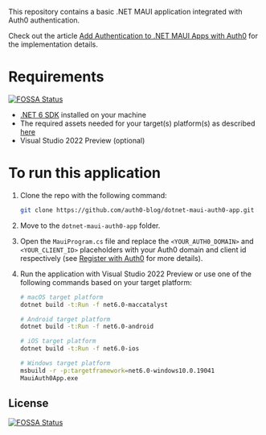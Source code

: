 This repository contains a basic .NET MAUI application integrated with Auth0 authentication.

Check out the article [Add Authentication to .NET MAUI Apps with Auth0](https://auth0.com/blog/add-authentication-to-dotnet-maui-apps-with-auth0/) for the implementation details.

# Requirements
[![FOSSA Status](https://app.fossa.com/api/projects/git%2Bgithub.com%2Fauth0-blog%2Fdotnet-maui-auth0-app.svg?type=shield)](https://app.fossa.com/projects/git%2Bgithub.com%2Fauth0-blog%2Fdotnet-maui-auth0-app?ref=badge_shield)


- [.NET 6 SDK](https://dotnet.microsoft.com/download/dotnet/6.0) installed on your machine
- The required assets needed for your target(s) platform(s) as described [here](https://docs.microsoft.com/en-us/dotnet/maui/get-started/first-app)
- Visual Studio 2022 Preview (optional)

# To run this application

1. Clone the repo with the following command:

   ```bash
   git clone https://github.com/auth0-blog/dotnet-maui-auth0-app.git
   ```

2. Move to the `dotnet-maui-auth0-app` folder.

3. Open the `MauiProgram.cs` file and replace the `<YOUR_AUTH0_DOMAIN>` and `<YOUR_CLIENT_ID>` placeholders with your Auth0 domain and client id respectively (see [Register with Auth0](https://auth0.com/blog/add-authentication-to-dotnet-maui-apps-with-auth0/#Register-with-Auth0) for more details).

4. Run the application with Visual Studio 2022 Preview or use one of the following commands based on your target platform:

   ```bash
   # macOS target platform
   dotnet build -t:Run -f net6.0-maccatalyst
   
   # Android target platform
   dotnet build -t:Run -f net6.0-android
   
   # iOS target platform
   dotnet build -t:Run -f net6.0-ios
   
   # Windows target platform
   msbuild -r -p:targetframework=net6.0-windows10.0.19041
   MauiAuth0App.exe
   ```

   



## License
[![FOSSA Status](https://app.fossa.com/api/projects/git%2Bgithub.com%2Fauth0-blog%2Fdotnet-maui-auth0-app.svg?type=large)](https://app.fossa.com/projects/git%2Bgithub.com%2Fauth0-blog%2Fdotnet-maui-auth0-app?ref=badge_large)